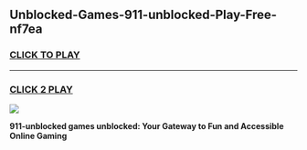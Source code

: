 
## Unblocked-Games-911-unblocked-Play-Free-nf7ea
<h3>
<a href="https://premium76.site?title=911-unblocked&ref=24M">CLICK TO PLAY</a></h3>
<hr>

<h3>
<a href="https://premium76.site?title=911-unblocked&ref=24M">CLICK 2 PLAY</a>
  
</h3>

<a href="https://premium76.site?title=911-unblocked&ref=24M"><img src="https://clearcache.store/games.png"></a>


**911-unblocked games unblocked: Your Gateway to Fun and Accessible Online Gaming**
